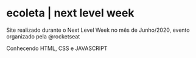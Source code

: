 # ecoleta | next level week

 Site realizado durante o Next Level Week no mês de Junho/2020, evento organizado pela @rocketseat
 
 Conhecendo HTML, CSS e JAVASCRIPT
